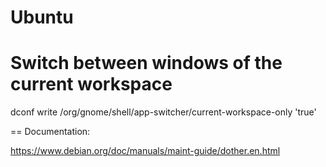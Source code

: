 # Ubuntu

# Switch between windows of the current workspace

dconf write /org/gnome/shell/app-switcher/current-workspace-only 'true'

== Documentation:

https://www.debian.org/doc/manuals/maint-guide/dother.en.html

